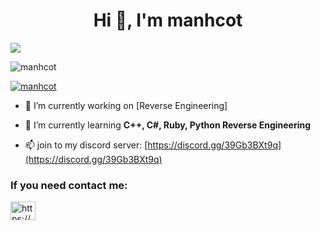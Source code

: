 <h1 align="center">Hi 👋, I'm manhcot</h1>
<img align="center" src="https://readme-typing-svg.herokuapp.com?color=%23F70B10&size=27&lines=K3rnel+Dev;+Cyber+Security;Pentesting;Web-Development😉">
<p align="left"> <img src="https://komarev.com/ghpvc/?username=manchot&label=Profile%20views&color=0e75b6&style=flat" alt="manhcot" /> </p>
<p align="left"> <a href="https://github.com/ryo-ma/github-profile-trophy"><img src="https://github-profile-trophy.vercel.app/?username=manhcot" alt="manhcot" /></a> </p>

- 🔭 I’m currently working on [Reverse Engineering]

- 🌱 I’m currently learning **C++, C#, Ruby, Python Reverse Engineering**





- 📫 join to my discord server: [https://discord.gg/39Gb3BXt9q](https://discord.gg/39Gb3BXt9q)


</div>
<h3 align="left">If you need contact me:</h3>
<p align="left">
<a href="https://facebook.com/13thall" target="blank"><img align="center" src="https://raw.githubusercontent.com/rahuldkjain/github-profile-readme-generator/master/src/images/icons/Social/discord.svg" alt="https://discord.io/manhcot" height="30" width="40" /></a>
</p>
</div>

